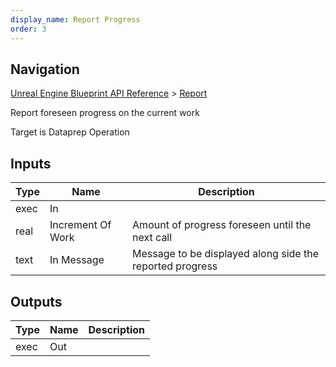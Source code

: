 ```yaml
---
display_name: Report Progress
order: 3
---
```

## Navigation

[Unreal Engine Blueprint API Reference](https://dev.epicgames.com/documentation/en-us/unreal-engine/BlueprintAPI) > [Report](https://dev.epicgames.com/documentation/en-us/unreal-engine/BlueprintAPI/Report)

Report foreseen progress on the current work

Target is Dataprep Operation

## Inputs

| Type | Name | Description |
| --- | --- | --- |
| exec | In |  |
| real | Increment Of Work | Amount of progress foreseen until the next call |
| text | In Message | Message to be displayed along side the reported progress |

## Outputs

| Type | Name | Description |
| --- | --- | --- |
| exec | Out |  |
